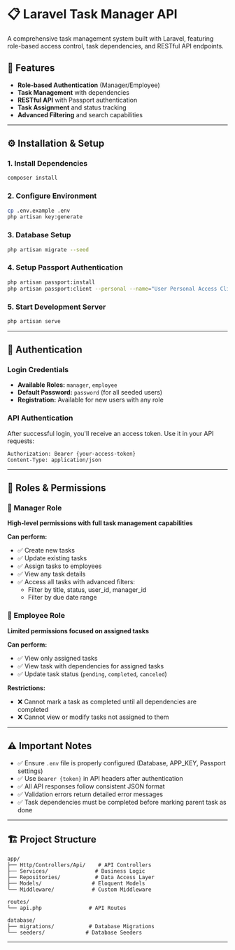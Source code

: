 # 📋 Laravel Task Manager API

A comprehensive task management system built with Laravel, featuring role-based access control, task dependencies, and RESTful API endpoints.

## 🚀 Features

- **Role-based Authentication** (Manager/Employee)
- **Task Management** with dependencies
- **RESTful API** with Passport authentication
- **Task Assignment** and status tracking
- **Advanced Filtering** and search capabilities

---

## ⚙️ Installation & Setup

### 1. Install Dependencies
```bash
composer install
```

### 2. Configure Environment
```bash
cp .env.example .env
php artisan key:generate
```

### 3. Database Setup
```bash
php artisan migrate --seed
```

### 4. Setup Passport Authentication
```bash
php artisan passport:install
php artisan passport:client --personal --name="User Personal Access Client"
```

### 5. Start Development Server
```bash
php artisan serve
```

---

## 🔐 Authentication

### Login Credentials
- **Available Roles:** `manager`, `employee`
- **Default Password:** `password` (for all seeded users)
- **Registration:** Available for new users with any role

### API Authentication
After successful login, you'll receive an access token. Use it in your API requests:

```http
Authorization: Bearer {your-access-token}
Content-Type: application/json
```

---

## 👥 Roles & Permissions

### 🏢 Manager Role
**High-level permissions with full task management capabilities**

**Can perform:**
- ✅ Create new tasks
- ✅ Update existing tasks
- ✅ Assign tasks to employees
- ✅ View any task details
- ✅ Access all tasks with advanced filters:
  - Filter by title, status, user_id, manager_id
  - Filter by due date range

### 👤 Employee Role
**Limited permissions focused on assigned tasks**

**Can perform:**
- ✅ View only assigned tasks
- ✅ View task with dependencies for assigned tasks
- ✅ Update task status (`pending`, `completed`, `canceled`)

**Restrictions:**
- ❌ Cannot mark a task as completed until all dependencies are completed
- ❌ Cannot view or modify tasks not assigned to them

---

## ⚠️ Important Notes

- ✅ Ensure `.env` file is properly configured (Database, APP_KEY, Passport settings)
- ✅ Use `Bearer {token}` in API headers after authentication
- ✅ All API responses follow consistent JSON format
- ✅ Validation errors return detailed error messages
- ✅ Task dependencies must be completed before marking parent task as done

---

## 🏗️ Project Structure

```
app/
├── Http/Controllers/Api/    # API Controllers
├── Services/               # Business Logic
├── Repositories/           # Data Access Layer
├── Models/                # Eloquent Models
└── Middleware/            # Custom Middleware

routes/
└── api.php               # API Routes

database/
├── migrations/           # Database Migrations
└── seeders/             # Database Seeders
```

---

